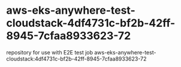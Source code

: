 # aws-eks-anywhere-test-cloudstack-4df4731c-bf2b-42ff-8945-7cfaa8933623-72
repository for use with E2E test job aws-eks-anywhere-test-cloudstack:4df4731c-bf2b-42ff-8945-7cfaa8933623-72
